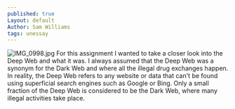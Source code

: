 ```yaml
---
published: true
Layout: default
Author: Sam Williams
tags: unessay
---
```

![IMG_0998.jpg]({{site.baseurl}}/assets/images/IMG_0998.jpg)
For this assignment I wanted to take a closer look into the Deep Web and what it was. I always assumed that the Deep Web was a synonym for the Dark Web and where all the illegal drug exchanges happen. In reality, the Deep Web refers to any website or data that can't be found using superficial search engines such as Google or Bing. Only a small fraction of the Deep Web is considered to be the Dark Web, where many illegal activities take place.
